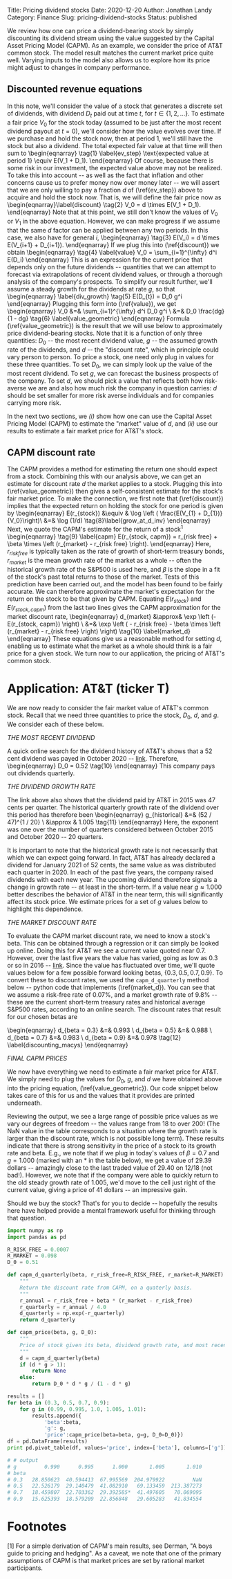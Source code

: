 Title: Pricing dividend stocks
Date: 2020-12-20
Author: Jonathan Landy
Category: Finance
Slug: pricing-dividend-stocks
Status: published

We review how one can price a dividend-bearing stock by simply discounting its dividend stream using the value suggested by the Capital Asset Pricing Model (CAPM).  As an example, we consider the price of AT&T common stock.  The model result matches the current market price quite well.  Varying inputs to the model also allows us to explore how its price might adjust to changes in company performance.



Discounted revenue equations
----------------------------
In this note, we'll consider the value of a stock that generates a discrete set of dividends, with dividend $D_t$ paid out at time $t$, for $t \in \{1, 2, \ldots\}$.  To estimate a fair price $V_0$ for the stock today (assumed to be just after the most recent dividend payout at $t=0$), we'll consider how the value evolves over time.  If we purchase and hold the stock now, then at period $1$, we'll still have the stock but also a dividend.  The total expected fair value at that time will then sum to
\begin{eqnarray} \tag{1} \label{ev_step}
\text{expected value at period 1} \equiv E(V_1 + D_1).
\end{eqnarray}
Of course, because there is some risk in our investment, the expected value above may not be realized.  To take this into account -- as well as the fact that inflation and other concerns cause us to prefer money now over money later -- we will assert that we are only willing to pay a fraction $d$ of (\ref{ev_step}) above to acquire and hold the stock now.  That is, we will define the fair price now as
\begin{eqnarray}\label{discount} \tag{2}
V_0 = d \times E(V_1 + D_1).
\end{eqnarray}
Note that at this point, we still don't know the values of $V_0$ or $V_1$ in the above equation.  However, we can make progress if we assume that the same $d$ factor can be applied between any two periods.  In this case, we also have for general $i$,
\begin{eqnarray} \tag{3}
E(V_i) = d \times  E(V_{i+1} + D_{i+1}).
\end{eqnarray}
If we plug this into (\ref{discount}) we obtain
\begin{eqnarray} \tag{4} \label{value}
V_0 = \sum_{i=1}^{\infty} d^i E(D_i)
\end{eqnarray}
This is an expression for the current price that depends only on the future dividends -- quantities that we can attempt to forecast via extrapolations of recent dividend values, or through a thorough analysis of the company's prospects.  To simplify our result further, we'll assume a steady growth for the dividends at rate $g$, so that
\begin{eqnarray} \label{div_growth} \tag{5}
E(D_{t}) = D_0 g^i
\end{eqnarray}
Plugging this form into (\ref{value}), we get
\begin{eqnarray}
V_0 &=& \sum_{i=1}^{\infty} d^i D_0 g^i \\
&=& D_0 \frac{dg}{1 - dg} \tag{6} \label{value_geometric}
\end{eqnarray}
Formula (\ref{value_geometric}) is the result that we will use below to approximately price dividend-bearing stocks.  Note that it is a function of only three quantities:  $D_0$ -- the most recent dividend value, $g$ -- the assumed growth rate of the dividends, and $d$ -- the "discount rate", which in principle could vary person to person.  To price a stock, one need only plug in values for these three quantities.  To set $D_0$, we can simply look up the value of the most recent dividend. To set $g$, we can forecast the business prospects of the company.  To set $d$, we should pick a value that reflects both how risk-averse we are and also how much risk the company in question carries:  $d$ should be set smaller for more risk averse individuals and for companies carrying more risk.

In the next two sections, we <em>(i)</em> show how one can use the Capital Asset Pricing Model (CAPM) to estimate the "market" value of $d$, and <em>(ii)</em> use our results to estimate a fair market price for AT&T's stock.



CAPM discount rate 
------------------

The CAPM provides a method for estimating the return one should expect from a stock.  Combining this with our analysis above, we can get an estimate for discount rate $d$ the market applies to a stock.  Plugging this into (\ref{value_geometric}) then gives a self-consistent estimate for the stock's fair market price.  To make the connection, we first note that (\ref{discount}) implies that the expected return on holding the stock for one period is given by
\begin{eqnarray}
E(r_{stock}) &\equiv & \log \left ( \frac{E(V_{1} + D_{1})}{V_0}\right)\\ 
&=&  \log (1/d)
\tag{8}\label{grow_at_d_inv}
\end{eqnarray}
Next, we quote the CAPM's estimate for the return of a stock$^1$ 
\begin{eqnarray} \tag{9} \label{capm}
E(r_{stock, capm}) = r_{risk free} + \beta \times \left (r_{market} - r_{risk free} \right).
\end{eqnarray}
Here, $r_{risk free}$ is typically taken as the rate of growth of short-term treasury bonds, $r_{market}$ is the mean growth rate of the market as a whole -- often the historical growth rate of the S&P500 is used here, and $\beta$ is the slope in a fit of the stock's past total returns to those of the market.  Tests of this prediction have been carried out, and the model has been found to be fairly accurate.  We can therefore approximate the market's expectation for the return on the stock to be that given by CAPM.  Equating $E(r_{stock})$ and $E(r_{stock, capm})$ from the last two lines gives the CAPM approximation for the market discount rate,
\begin{eqnarray}
d_{market} &\approx& \exp \left (-E(r_{stock, capm}) \right) \\
&=& \exp \left ( - r_{risk free} - \beta \times \left (r_{market} - r_{risk free} \right) \right)
 \tag{10} \label{market_d}
\end{eqnarray}
These equations give us a reasonable method for setting $d$, enabling us to estimate what the market as a whole should think is a fair price for a given stock.  We turn now to our application, the pricing of AT&T's common stock.

# Application: AT&T (ticker T)
We are now ready to consider the fair market value of AT&T's common stock.  Recall that we need three quantities to price the stock, $D_0$, $d$, and $g$. We consider each of these below.

*THE MOST RECENT DIVIDEND*

A quick online search for the dividend history of AT&T's shows that a $52$ cent dividend was payed in October 2020 -- [link](https://www.nasdaq.com/market-activity/stocks/t/dividend-history).  Therefore,
\begin{eqnarray}
D_0 = 0.52 \tag{10}
\end{eqnarray}
This company pays out dividends quarterly.

*THE DIVIDEND GROWTH RATE*

The link above also shows that the dividend paid by AT&T in 2015 was $47$ cents per quarter.  The historical quarterly growth rate of the dividend over this period has therefore been
\begin{eqnarray}
g_{historical} &=& (52 / 47)^{1 / 20} \\
&\approx & 1.005 \tag{11}
\end{eqnarray}
Here, the exponent was one over the number of quarters considered between October 2015 and October 2020 -- 20 quarters.

It is important to note that the historical growth rate is not necessarily that which we can expect going forward.  In fact, AT&T has already declared a dividend for January 2021 of $52$ cents, the same value as was distributed each quarter in 2020.  In each of the past five years, the company raised dividends with each new year.  The upcoming dividend therefore signals a change in growth rate -- at least in the short-term.  If a value near $g\approx 1.000$ better describes the behavior of AT&T in the near term, this will significantly affect its stock price.  We estimate prices for a set of $g$ values below to highlight this dependence.

*THE MARKET DISCOUNT RATE*

To evaluate the CAPM market discount rate, we need to know a stock's beta.  This can be obtained through a regression or it can simply be looked up online.   Doing this for AT&T we see a current value quoted near $0.7$.  However, over the last five years the value has varied, going as low as $0.3$ or so in 2016 -- [link](https://www.zacks.com/stock/chart/T/fundamental/beta).  Since the value has fluctuated over time, we'll quote values below for a few possible forward looking betas, $\{0.3, 0.5, 0.7, 0.9\}$.  To convert these to discount rates, we used the `capm_d_quarterly` method below -- python code that implements (\ref{market_d}).  You can see that we assume a risk-free rate of $0.07\%$, and a market growth rate of $9.8\%$ -- these are the current short-term treasury rates and historical average S&P500 rates, according to an online search.  The discount rates that result for our chosen betas are 

\begin{eqnarray}
d_{beta = 0.3} &=& 0.993 \\
d_{beta = 0.5}  &=& 0.988 \\
d_{beta = 0.7}  &=& 0.983 \\
d_{beta = 0.9}  &=& 0.978 
 \tag{12} \label{discounting_macys}
\end{eqnarray}

*FINAL CAPM PRICES*

We now have everything we need to estimate a fair market price for AT&T.  We simply need to plug the values for $D_0$, $g$, and $d$ we have obtained above into the pricing equation, (\ref{value_geometric}).  Our code snippet below takes care of this for us and the values that it provides are printed underneath.

Reviewing the output, we see a large range of possible price values as we vary our degrees of freedom -- the values range from $18$ to over $200$! (The NaN value in the table corresponds to a situation where the growth rate is larger than the discount rate, which is not possible long term).  These results indicate that there is strong sensitivity in the price of a stock to its growth rate and beta.  E.g., we note that if we plug in today's values of $\beta = 0.7$ and $g = 1.000$ (marked with an * in the table below), we get a value of $29.39$ dollars  --  amazingly close to the last traded value of $29.40$ on 12/18 (not bad!).  However, we note that if the company were able to quickly return to the old steady growth rate of $1.005$, we'd move to the cell just right of the current value, giving a price of $41$ dollars -- an impressive gain.

Should we buy the stock?  That's for you to decide -- hopefully the results here have helped provide a mental framework useful for thinking through that question.

```python
import numpy as np
import pandas as pd

R_RISK_FREE = 0.0007
R_MARKET = 0.098
D_0 = 0.51

def capm_d_quarterly(beta, r_risk_free=R_RISK_FREE, r_market=R_MARKET):
    """
    Return the discount rate from CAPM, on a quaterly basis.
    """
    r_annual = r_risk_free + beta * (r_market - r_risk_free)
    r_quarterly = r_annual / 4.0
    d_quarterly = np.exp(-r_quarterly)
    return d_quarterly

def capm_price(beta, g, D_0):
    """
    Price of stock given its beta, dividend growth rate, and most recent dividend in dollars.
    """
    d = capm_d_quarterly(beta)
    if (d * g > 1):
        return None
    else:
        return D_0 * d * g / (1 - d * g)

results = []
for beta in (0.3, 0.5, 0.7, 0.9):
    for g in (0.99, 0.995, 1.0, 1.005, 1.01):
        results.append({
            'beta':beta,
            'g': g,
            'price':capm_price(beta=beta, g=g, D_0=D_0)})
df = pd.DataFrame(results)
print pd.pivot_table(df, values='price', index=['beta'], columns=['g'])

# # output
# g         0.990      0.995      1.000       1.005       1.010
# beta                                                         
# 0.3   28.850623  40.594413  67.995569  204.979922         NaN
# 0.5   22.526179  29.140479  41.082910   69.133459  213.387273
# 0.7   18.459807  22.703362  29.392585*  41.497605   70.069095
# 0.9   15.625393  18.579209  22.856848   29.605283   41.834554
```

# Footnotes

[1]  For a simple derivation of CAPM's main results, see Derman, "A boys guide to pricing and hedging".  As a caveat, we note that one of the primary assumptions of CAPM is that market prices are set by rational market participants.
